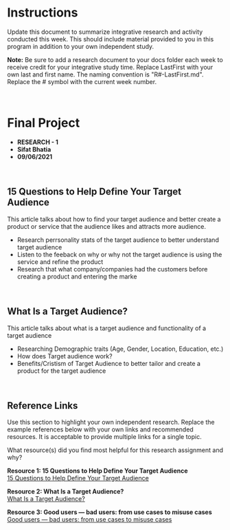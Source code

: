 # Instructions 
Update this document to summarize integrative research and activity conducted this week. This should include material provided to you in this program in addition to your own independent study.    

**Note:** Be sure to add a research document to your docs folder each week to receive credit for your integrative study time. Replace LastFirst with your own last and first name. The naming convention is "R#-LastFirst.md". Replace the # symbol with the current week number.   

<br>

# Final Project 

* **RESEARCH - 1**
* **Sifat Bhatia**
* **09/06/2021**

<br>

## 15 Questions to Help Define Your Target Audience
This article talks about how to find your target audience and better create a product or service that the audience likes and attracts more audience.  

* Research perrsonality stats of the target audience to better understand target audience
* Listen to the feeback on why or why not the target audience is using the service and refine the product
* Research that what company/companies had the customers before creating a product and entering the marke

<br>

## What Is a Target Audience?
This article talks about what is a target audience and functionality of a target audience 

* Researching Demographic traits (Age, Gender, Location, Education, etc.)
* How does Target audience work?
* Benefits/Cristism of Target Audience to better tailor and create a product for the target audience 





<br>

## Reference Links
Use this section to highlight your own independent research. Replace the example references below with your own links and recommended resources. It is acceptable to provide multiple links for a single topic.  

What resource(s) did you find most helpful for this research assignment and why? 


**Resource 1: 15 Questions to Help Define Your Target Audience**  
[15 Questions to Help Define Your Target Audience](https://medium.com/@edkentmedia/15-questions-to-help-you-define-your-target-audience-1ffcdcfee059)  

**Resource 2: What Is a Target Audience?**    
[What Is a Target Audience?](https://www.thebalancesmb.com/what-is-a-target-audience-2295567)

**Resource 3: Good users — bad users: from use cases to misuse cases**      
[Good users — bad users: from use cases to misuse cases](https://uxdesign.cc/good-users-bad-users-from-use-cases-to-misuse-cases-cd4cc0424e3a)




